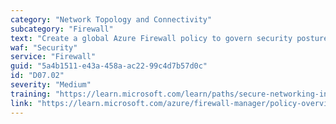 ```yaml
---
category: "Network Topology and Connectivity"
subcategory: "Firewall"
text: "Create a global Azure Firewall policy to govern security posture across the global network environment and assign it to all Azure Firewall instances. Allow for granular policies to meet requirements of specific regions by delegating incremental firewall policies to local security teams via Azure role-based access control."
waf: "Security"
service: "Firewall"
guid: "5a4b1511-e43a-458a-ac22-99c4d7b57d0c"
id: "D07.02"
severity: "Medium"
training: "https://learn.microsoft.com/learn/paths/secure-networking-infrastructure/"
link: "https://learn.microsoft.com/azure/firewall-manager/policy-overview"
---
```

